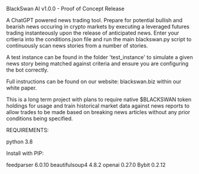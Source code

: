 BlackSwan AI v1.0.0 - Proof of Concept Release

A ChatGPT powered news trading tool. Prepare for potential bullish and bearish news occuring in  crypto markets by executing a leveraged futures trading instanteously upon the release of anticipated news. Enter your crtieria into the conditions.json file and run the main blackswan.py script to continuously scan news stories from a number of stories.

A test instance can be found in the folder 'test_instance' to simulate a given news story being matched against criteria and ensure you are configuring the bot correctly.

Full instructions can be found on our website: blackswan.biz within our white paper.

This is a long term project with plans to require native $BLACKSWAN token holdings for usage and train historical market data against news reports to allow trades to be made based on breaking news articles without any prior conditions being specified.


REQUIREMENTS: 

python 3.8

Install with PIP:

feedparser 6.0.10
beautifulsoup4 4.8.2 
openai 0.27.0
Bybit 0.2.12
